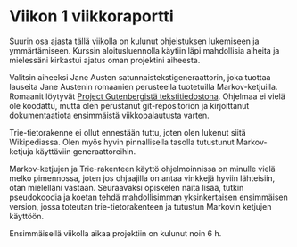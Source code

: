 # Viikon 1 viikkoraportti

Suurin osa ajasta tällä viikolla on kulunut ohjeistuksen lukemiseen ja ymmärtämiseen. Kurssin aloitusluennolla käytiin läpi mahdollisia aiheita ja mielessäni kirkastui ajatus oman projektini aiheesta.


Valitsin aiheeksi Jane Austen satunnaistekstigeneraattorin, joka tuottaa lauseita Jane Austenin romaanien perusteella tuotetuilla Markov-ketjuilla. Romaanit löytyvät [Project Gutenbergistä tekstitiedostona](https://www.gutenberg.org/cache/epub/31100/pg31100.txt). Ohjelmaa ei vielä ole koodattu, mutta olen perustanut git-repositorion ja  kirjoittanut dokumentaatiota ensimmäistä viikkopalautusta varten.

Trie-tietorakenne ei ollut ennestään tuttu, joten olen lukenut siitä Wikipediassa. Olen myös hyvin pinnallisella tasolla tutustunut Markov-ketjuja käyttäviin generaattoreihin.

Markov-ketjujen ja Trie-rakenteen käyttö ohjelmoinnissa on minulle vielä melko pimennossa, joten jos ohjaajilla on antaa vinkkejä hyviin lähteisiin, otan mielelläni vastaan. Seuraavaksi opiskelen näitä lisää, tutkin pseudokoodia ja koetan tehdä mahdollisimman yksinkertaisen ensimmäisen version, jossa toteutan trie-tietorakenteen ja tutustun Markovin ketjujen käyttöön.

Ensimmäisellä viikolla aikaa projektiin on kulunut noin 6 h.